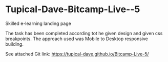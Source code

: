 # Tupical-Dave-Bitcamp-Live--5
Skilled e-learning landing page

The task has been completed according tot he given design and given css breakpoints.
The approach used was Mobile to Desktop responsive building.

See attached Git link: https://tupical-dave.github.io/Bitcamp-Live-5/